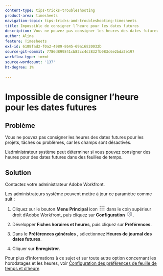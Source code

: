 ```yaml
---
content-type: tips-tricks-troubleshooting
product-area: timesheets
navigation-topic: tips-tricks-and-troubleshooting-timesheets
title: Impossible de consigner l’heure pour les dates futures
description: Vous ne pouvez pas consigner les heures des dates futures pour les projets, tâches ou problèmes, car les champs sont désactivés.
author: Alina
feature: Timesheets
exl-id: 6108fad2-f0a2-4989-8645-69a16820032b
source-git-commit: 7786d899841cb82cc4d3832fb083c6e2bda2e197
workflow-type: tm+mt
source-wordcount: '137'
ht-degree: 1%

---
```


# Impossible de consigner l’heure pour les dates futures

## Problème

Vous ne pouvez pas consigner les heures des dates futures pour les projets, tâches ou problèmes, car les champs sont désactivés. 

L’administrateur système peut déterminer si vous pouvez consigner des heures pour des dates futures dans des feuilles de temps. 

## Solution

Contactez votre administrateur Adobe Workfront.

Les administrateurs système peuvent mettre à jour ce paramètre comme suit :

1. Cliquez sur le bouton **Menu Principal** icon ![](assets/main-menu-icon.png) dans le coin supérieur droit d’Adobe Workfront, puis cliquez sur **Configuration** ![](assets/gear-icon-settings.png).

1. Développer **Fiches horaires et heures**, puis cliquez sur **Préférences**.

1. Dans le **Préférences générales** , sélectionnez **Heures de journal des dates futures**. 

1. Cliquer sur **Enregistrer**.

Pour plus d’informations à ce sujet et sur toute autre option concernant les horodatages et les heures, voir [Configuration des préférences de feuille de temps et d’heure](../../administration-and-setup/set-up-workfront/configure-timesheets-schedules/timesheet-and-hour-preferences.md).
